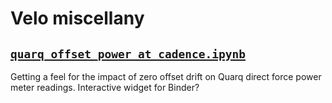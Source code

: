 # Velo miscellany

## [`quarq_offset_power_at_cadence.ipynb`](quarq_offset_power_at_cadence.ipynb)
Getting a feel for the impact of zero offset drift on Quarq direct force power meter readings. Interactive widget for Binder?
